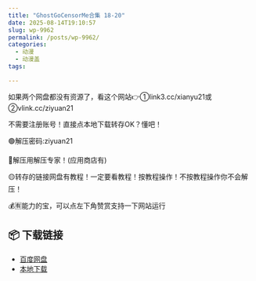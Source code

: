 ```yaml
---
title: "GhostGoCensorMe合集 18-20"
date: 2025-08-14T19:10:57
slug: wp-9962
permalink: /posts/wp-9962/
categories:
  - 动漫
  - 动漫盖
tags:

---
```


如果两个网盘都没有资源了，看这个网站👉①link3.cc/xianyu21或②vlink.cc/ziyuan21

不需要注册账号！直接点本地下载转存OK？懂吧！

🟢解压密码:ziyuan21

🔵解压用解压专家！(应用商店有)

🟡转存的链接网盘有教程！一定要看教程！按教程操作！不按教程操作你不会解压！

💰🈶能力的宝，可以点左下角赞赏支持一下网站运行

## 📦 下载链接
- [百度网盘](https://blziyuan21.com/pay-download/9962?key=9ed0e86aa1&down_id=0)
- [本地下载](https://blziyuan21.com/pay-download/9962?key=9ed0e86aa1&down_id=1)

